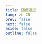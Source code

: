 ```yaml
---
title: 随便逛逛
lang: zh-CN
prev: false
next: false
aside: false
outline: false
---
```


<script setup lang="ts">
import { onMounted } from "vue"; 
import { data } from "../.vitepress/theme/pages.data.ts";

onMounted(() => {
    window.location.replace(data.pages[
        window.crypto.getRandomValues(new Uint32Array(1))[0] % data.pages.length
    ].url)
})
</script>
